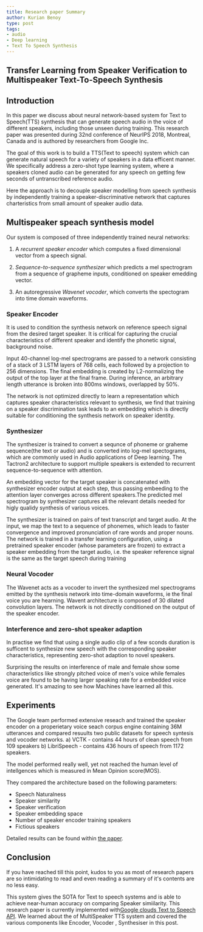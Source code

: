 ```yaml
---
title: Research paper Summary
author: Kurian Benoy
type: post
tags:
- audio
- Deep learning
- Text To Speech Synthesis
---
```

## Transfer Learning from Speaker Verification to Multispeaker Text-To-Speech Synthesis


## Introduction

In this paper we discuss about neural network-based system for Text to Speech(TTS) synthesis that can generate speech
audio in the voice of different speakers, including those unseen during training. This research paper was presented
during 32nd conference of NeurIPS 2018, Montreal, Canada and is authored by researchers from Google Inc.

The goal of this work is to build a TTS(Text to speech) system which can generate natural speech for a variety of speakers in a data
efficent manner. We specifically address a zero-shot type learning system, where a speakers cloned audio can be
generated for any speech on getting few seconds of untranscribed reference audio.

Here the approach is to decouple speaker modelling from speech synthesis by independently training a
speaker-discriminative network that captures charteristics from small amount of speaker audio data.

## Multispeaker speach synthesis model

Our system is composed of three independently trained neural networks:

1. A *recurrent speaker encoder* which computes a fixed dimensional vector from a speech signal.

2. *Sequence-to-sequence synthesizer* which predicts a mel spectrogram from a sequence of grapheme inputs, conditioned
on speaker emedding vector.

3. An autoregressive *Wavenet vocoder*, which converts the spectogram into time domain waveforms.

### Speaker Encoder

It is used to condition the synthesis network on reference speech signal from the desired target speaker. It is critical
for capturing the crucial characteristics of different speaker and identify the phonetic signal, background noise.

Input 40-channel log-mel spectrograms are passed to a network consisting of a stack of 3 LSTM
layers of 768 cells, each followed by a projection to 256 dimensions. The final embedding is created
by L2-normalizing the output of the top layer at the final frame. During inference, an arbitrary length
utterance is broken into 800ms windows, overlapped by 50%.

The network is not optimized directly to learn a representation which captures speaker
characteristics relevant to synthesis, we find that training on a speaker discrimination task leads to an
embedding which is directly suitable for conditioning the synthesis network on speaker identity.

### Synthesizer

The synthesizer is trained to convert a sequnce of phoneme or graheme sequence(the text or audio) and is converted into
log-mel spectograms, which are commonly used in Audio applications of Deep learning. The Tactron2 architecture to
support multiple speakers is extended to recurrent sequence-to-sequence with attention.

An embedding vector for the target speaker is concatenated with synthesizer encoder output at each step, thus passing
embeeding to the attention layer converges across different speakers.The predicted mel spectrogram by synthesizer
captures all the relevant details needed for higly qualidy synthesis of various voices.

The synthesizer is trained on pairs of text transcript and target audio. At the input, we map the text to
a sequence of phonemes, which leads to faster convergence and improved pronunciation of rare words
and proper nouns.  The network is trained in a transfer learning configuration, using a pretrained
speaker encoder (whose parameters are frozen) to extract a speaker embedding from the target audio,
i.e. the speaker reference signal is the same as the target speech during training

### Neural Vocoder

The Wavenet acts as a vocoder to invert the synthesized mel spectrograms emitted by the synthesis network into
time-domain waveforms, ie the final voice you are hearning. Wavent architecture is composed of 30 dilated convolution
layers. The network is not directly conditioned on the output of the speaker encoder.

### Interference and zero-shot speaker adaption

In practise we find that using a single audio clip of a few sconds duration is sufficent to synthesize new speech with
the corresponding speaker characteristics, representing zero-shot adaption to novel speakers.

Surprising the results on interference of male and female show some characteristics like strongly pitched voice of men's
voice while females voice are found to be having larger speaking rate for a embedded voice generated. It's amazing to
see how Machines have learned all this.

## Experiments

The Google team performed extensive reseach and trained the speaker encoder on a properietary voice seach corpus engine
containing 36M utterances and compared resuults two public datasets for speech syntesis and vocoder networks.
a) VCTK - contains 44 hours of clean speech from 109 speakers
b) LibriSpeech - contains 436 hours of speech from 1172 speakers.

The model performed really well, yet not reached the human level of intellgences which is measured in Mean Opinion
score(MOS).

They compared the architecture based on the following parameters:
- Speech Naturalness
- Speaker similarity
- Speaker verification
- Speaker embedding space
- Number of speaker encoder training speakers
- Fictious speakers

Detailed results can be found within [the paper](https://arxiv.org/pdf/1806.04558.pdf).

## Conclusion

If you have reached till this point, kudos to you as most of research papers are so intimidating to read and even
reading a summary of it's contents are no less easy.

This system gives the SOTA for Text to speech systems and is able to achieve near-human accuracy on comparing Speaker
simiilarity. This research paper is currently implemented with[Google clouds Text to Speech
API](https://cloud.google.com/text-to-speech/). We learned about the  of MultiSpeaker TTS system and covered
the various components like Encoder, Vocoder , Synthesiser in this post.
